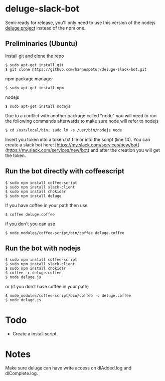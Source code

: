 # deluge-slack-bot

Semi-ready for release, you'll only need to use this version of the nodejs [deluge project](https://github.com/hannespetur/deluge) instead of the npm one.

## Preliminaries (Ubuntu)
Install git and clone the repo

	$ sudo apt-get install git
	$ git clone https://github.com/hannespetur/deluge-slack-bot.git

npm package manager

	$ sudo apt-get install npm

nodejs

	$ sudo apt-get install nodejs

Due to a conflict with another package called "node" you will need to run the following commands afterwards to make sure node will refer to nodejs

	$ cd /usr/local/bin; sudo ln -s /usr/bin/nodejs node

Insert you token into a token.txt file or into the script (line 14). You can create a slack bot here: [https://my.slack.com/services/new/bot](https://my.slack.com/services/new/bot) and after the creation you will get the token.

## Run the bot directly with coffeescript
	$ sudo npm install coffee-script
	$ sudo npm install slack-client
	$ sudo npm install chokidar
	$ sudo npm install deluge

If you have coffee in your path then use

	$ coffee deluge.coffee

if you don't you can use

	$ node_modules/coffee-script/bin/coffee deluge.coffee

## Run the bot with nodejs
	$ sudo npm install coffee-script
	$ sudo npm install slack-client
	$ sudo npm install chokidar
	$ coffee -c deluge.coffee
	$ node deluge.js

or (if you don't have coffee in your path)

	$ node_modules/coffee-script/bin/coffee -c deluge.coffee
	$ node deluge.js

# Todo
* Create a install script.

# Notes
Make sure deluge can have write access on dlAdded.log and dlComplete.log.